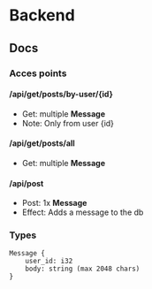# Backend
## Docs
### Acces points
#### /api/get/posts/by-user/{id}
 - Get: multiple **Message**
 - Note: Only from user {id}
#### /api/get/posts/all
 - Get: multiple **Message**
#### /api/post
 - Post: 1x **Message**
 - Effect: Adds a message to the db
### Types
```
Message {
    user_id: i32
    body: string (max 2048 chars)
}
```
 
